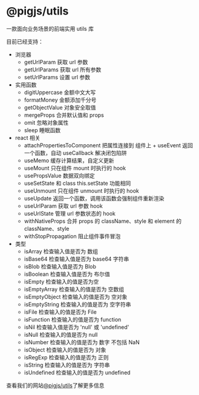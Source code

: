 # @pigjs/utils

一款面向业务场景的前端实用 utils 库

目前已经支持：

-   浏览器
    -   getUrlParam 获取 url 参数
    -   getUrlParams 获取 url 所有参数
    -   setUrlParams 设置 url 参数
-   实用函数
    -   digitUppercase 金额中文大写
    -   formatMoney 金额添加千分号
    -   getObjectValue 对象安全取值
    -   mergeProps 合并默认值和 props
    -   omit 忽略对象属性
    -   sleep 睡眠函数
-   react 相关
    -   attachPropertiesToComponent 把属性连接到 组件上 + useEvent 返回一个函数，自动 useCallback 解决闭包陷阱
    -   useMemo 缓存计算结果，自定义更新
    -   useMount 只在组件 mount 时执行的 hook
    -   usePropsValue 数据双向绑定
    -   useSetState 和 class this.setState 功能相同
    -   useUnmount 只在组件 unmount 时执行的 hook
    -   useUpdate 返回一个函数，调用该函数会强制组件重新渲染
    -   useUrlParam 获取 url 参数 hook
    -   useUrlState 管理 url 参数状态的 hook
    -   withNativeProps 合并 props 的 className、style 和 element 的 className、style
    -   withStopPropagation 阻止组件事件冒泡
-   类型
    -   isArray 检查输入值是否为 数组
    -   isBase64 检查输入值是否为 base64 字符串
    -   isBlob 检查输入值是否为 Blob
    -   isBoolean 检查输入值是否为 布尔值
    -   isEmpty 检查输入的值是否为空
    -   isEmptyArray 检查输入的值是否为 空数组
    -   isEmptyObject 检查输入的值是否为 空对象
    -   isEmptyString 检查输入的值是否为 空字符串
    -   isFile 检查输入的值是否为 File
    -   isFunction 检查输入的值是否为 function
    -   isNil 检查输入值是否为 'null' 或 'undefined'
    -   isNull 检查输入的值是否为 null
    -   isNumber 检查输入的值是否为 数字 不包括 NaN
    -   isObject 检查输入的值是否为 对象
    -   isRegExp 检查输入的值是否为 正则
    -   isString 检查输入的值是否为 字符串
    -   isUndefined 检查输入的值是否为 undefined

查看我们的网站[@pigjs/utils](http://utils.pigjs.com/)了解更多信息
